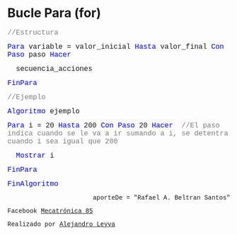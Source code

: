 # Bucle Para (for)

<font face="courier new" color="grey" size=3>//Estructura</font>

<font face="courier new" color="blue" size=3>Para </font><font face="courier new" size=3>variable = valor_inicial </font><font face="courier new" color="blue" size=3>Hasta </font><font face="courier new" size=3>valor_final </font><font face="courier new" color="blue" size=3>Con Paso </font><font face="courier new" size=3>paso </font></font><font face="courier new" color="blue" size=3>Hacer</font>

<font face="courier new" size=3>&nbsp;&nbsp;secuencia_acciones </font>

<font face="courier new" color="blue" size=3>FinPara</font>

<font face="courier new" color="grey" size=3>//Ejemplo</font>

<font face="courier new" color="blue" size=3>Algoritmo </font><font face="courier new" size=3>ejemplo </font>

<font face="courier new" color="blue" size=3>Para </font><font face="courier new" size=3>i = 20 </font><font face="courier new" color="blue" size=3>Hasta </font><font face="courier new" size=3>200 </font><font face="courier new" color="blue" size=3>Con Paso </font><font face="courier new" size=3>20 </font></font><font face="courier new" color="blue" size=3>Hacer</font><font face="courier new" size=3 color="grey">&nbsp;&nbsp;//El paso indica cuando se le va a ir sumando a i, se detentra cuando i sea igual que 200</font>

<font face="courier new" color="blue" size=3>&nbsp;&nbsp;Mostrar </font><font face="courier new" size=3>i</font>

<font face="courier new" color="blue" size=3>FinPara</font>

<font face="courier new" color="blue" size=3>FinAlgoritmo</font>

<p align="right"><font face="courier new"> aporteDe = "Rafael A. Beltran Santos"</p>

<!-- text autogenerated footer --> <p>Facebook <a href="https://www.facebook.com/mecatronica85/" target="_blank">Mecatrónica 85</a></p><p>Realizado por <a href="https://www.alejandro-leyva.com" target="_blank">Alejandro Leyva</a></p>